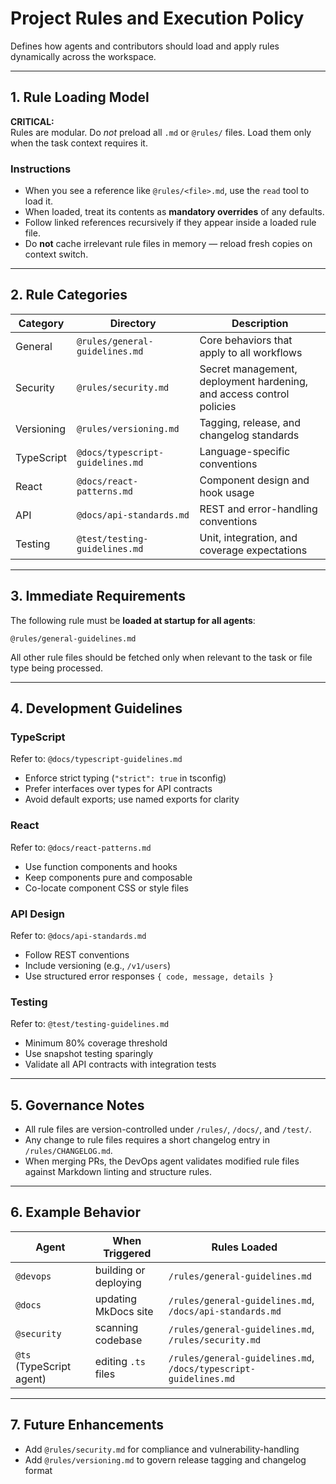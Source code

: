 # Project Rules and Execution Policy

Defines how agents and contributors should load and apply rules dynamically across the workspace.

---

## 1. Rule Loading Model

**CRITICAL:**  
Rules are modular. Do *not* preload all `.md` or `@rules/` files. Load them only when the task context requires it.

### Instructions
- When you see a reference like `@rules/<file>.md`, use the `read` tool to load it.
- When loaded, treat its contents as **mandatory overrides** of any defaults.
- Follow linked references recursively if they appear inside a loaded rule file.
- Do **not** cache irrelevant rule files in memory — reload fresh copies on context switch.

---

## 2. Rule Categories

| Category | Directory | Description |
|-----------|------------|-------------|
| General | `@rules/general-guidelines.md` | Core behaviors that apply to all workflows |
| Security | `@rules/security.md` | Secret management, deployment hardening, and access control policies |
| Versioning | `@rules/versioning.md` | Tagging, release, and changelog standards |
| TypeScript | `@docs/typescript-guidelines.md` | Language-specific conventions |
| React | `@docs/react-patterns.md` | Component design and hook usage |
| API | `@docs/api-standards.md` | REST and error-handling conventions |
| Testing | `@test/testing-guidelines.md` | Unit, integration, and coverage expectations |

---

## 3. Immediate Requirements

The following rule must be **loaded at startup for all agents**:

```
@rules/general-guidelines.md
```

All other rule files should be fetched only when relevant to the task or file type being processed.

---

## 4. Development Guidelines

### TypeScript
Refer to: `@docs/typescript-guidelines.md`  
- Enforce strict typing (`"strict": true` in tsconfig)  
- Prefer interfaces over types for API contracts  
- Avoid default exports; use named exports for clarity

### React
Refer to: `@docs/react-patterns.md`  
- Use function components and hooks  
- Keep components pure and composable  
- Co-locate component CSS or style files

### API Design
Refer to: `@docs/api-standards.md`  
- Follow REST conventions  
- Include versioning (e.g., `/v1/users`)  
- Use structured error responses `{ code, message, details }`

### Testing
Refer to: `@test/testing-guidelines.md`  
- Minimum 80% coverage threshold  
- Use snapshot testing sparingly  
- Validate all API contracts with integration tests

---

## 5. Governance Notes

- All rule files are version-controlled under `/rules/`, `/docs/`, and `/test/`.
- Any change to rule files requires a short changelog entry in `/rules/CHANGELOG.md`.
- When merging PRs, the DevOps agent validates modified rule files against Markdown linting and structure rules.

---

## 6. Example Behavior

| Agent | When Triggered | Rules Loaded |
|--------|----------------|--------------|
| `@devops` | building or deploying | `/rules/general-guidelines.md` |
| `@docs` | updating MkDocs site | `/rules/general-guidelines.md`, `/docs/api-standards.md` |
| `@security` | scanning codebase | `/rules/general-guidelines.md`, `/rules/security.md` |
| `@ts` (TypeScript agent) | editing `.ts` files | `/rules/general-guidelines.md`, `/docs/typescript-guidelines.md` |

---

## 7. Future Enhancements

- Add `@rules/security.md` for compliance and vulnerability-handling  
- Add `@rules/versioning.md` to govern release tagging and changelog format  
